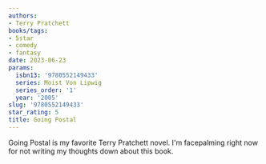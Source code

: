 ```yaml
---
authors:
- Terry Pratchett
books/tags:
- 5star
- comedy
- fantasy
date: 2023-06-23
params:
  isbn13: '9780552149433'
  series: Moist Von Lipwig
  series_order: '1'
  year: '2005'
slug: '9780552149433'
star_rating: 5
title: Going Postal
---
```


Going Postal is my favorite Terry Pratchett novel. I'm facepalming right now for not writing my thoughts down about this book.

<!--more-->
